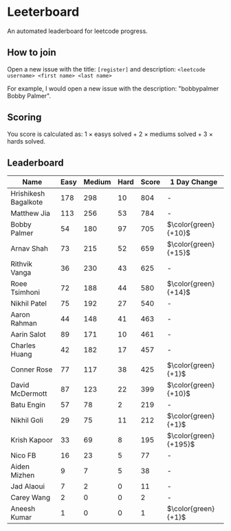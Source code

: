 # Leeterboard

An automated leaderboard for leetcode progress.

## How to join

Open a new issue with the title: `[register]` and description:
`<leetcode username> <first name> <last name>`

For example, I would open a new issue with the description: "bobbypalmer Bobby Palmer".

## Scoring

You score is calculated as:
1 $\times$ easys solved + 2 $\times$ mediums solved + 3 $\times$ hards solved.

## Leaderboard
| Name | Easy | Medium | Hard | Score | 1 Day Change |
| --- | --- | --- | --- | --- | --- |
| Hrishikesh Bagalkote | 178 | 298 | 10 | 804 | - |
| Matthew Jia | 113 | 256 | 53 | 784 | - |
| Bobby Palmer | 54 | 180 | 97 | 705 | $\color{green}{+10}$ |
| Arnav Shah | 73 | 215 | 52 | 659 | $\color{green}{+15}$ |
| Rithvik Vanga | 36 | 230 | 43 | 625 | - |
| Roee Tsimhoni | 72 | 188 | 44 | 580 | $\color{green}{+14}$ |
| Nikhil Patel | 75 | 192 | 27 | 540 | - |
| Aaron Rahman | 44 | 148 | 41 | 463 | - |
| Aarin Salot | 89 | 171 | 10 | 461 | - |
| Charles Huang | 42 | 182 | 17 | 457 | - |
| Conner Rose | 77 | 117 | 38 | 425 | $\color{green}{+1}$ |
| David McDermott | 87 | 123 | 22 | 399 | $\color{green}{+10}$ |
| Batu Engin | 57 | 78 | 2 | 219 | - |
| Nikhil Goli | 29 | 75 | 11 | 212 | $\color{green}{+1}$ |
| Krish Kapoor | 33 | 69 | 8 | 195 | $\color{green}{+195}$ |
| Nico FB | 16 | 23 | 5 | 77 | - |
| Aiden Mizhen | 9 | 7 | 5 | 38 | - |
| Jad Alaoui | 7 | 2 | 0 | 11 | - |
| Carey Wang | 2 | 0 | 0 | 2 | - |
| Aneesh Kumar | 1 | 0 | 0 | 1 | $\color{green}{+1}$ |
